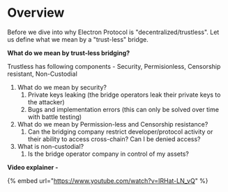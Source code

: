 # Overview

Before we dive into why Electron Protocol is "decentralized/trustless". Let us define what we mean by a "trust-less" bridge.

**What do we mean by trust-less bridging?**

Trustless has following components - Security, Permisionless, Censorship resistant, Non-Custodial

1. What do we mean by security?
   1. Private keys leaking (the bridge operators leak their private keys to the attacker)
   2. Bugs and implementation errors (this can only be solved over time with battle testing)
2. What do we mean by Permission-less and Censorship resistance?
   1. Can the bridging company restrict developer/protocol activity or their ability to access cross-chain? Can I be denied access?
3. What is non-custodial?
   1. Is the bridge operator company in control of my assets?



**Video explainer -**&#x20;

{% embed url="https://www.youtube.com/watch?v=IRHat-LN_vQ" %}

